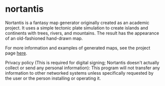 # nortantis
Nortantis is a fantasy map generator originally created as an academic project. It uses a simple tectonic plate simulation to create islands and continents with trees, rivers, and mountains. The result has the appearance of an old-fashioned hand-drawn map.

For more information and examples of generated maps, see the project page <a href="https://jandjheydorn.com/nortantis">here</a>.

Privacy policy (This is required for digital signing; Nortantis doesn't actually collect or send any personal information): This program will not transfer any information to other networked systems unless specifically requested by the user or the person installing or operating it.

